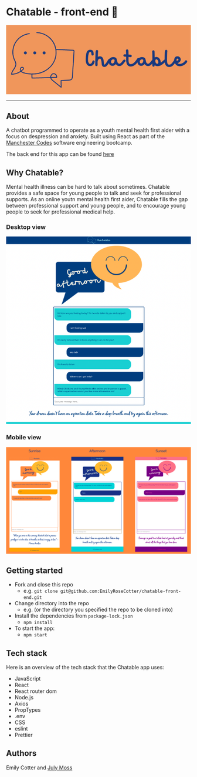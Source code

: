 # Chatable - front-end :speech_balloon:

<p align="center">
  <img src="https://raw.githubusercontent.com/EmilyRoseCotter/chatable-front-end/master/src/assets/sunriseLogo.png"
  >
</p>

***

## About

A chatbot programmed to operate as a youth mental health first aider with a focus on despression and anxiety. Built using React as part of the [Manchester Codes](https://www.manchestercodes.com) software engineering bootcamp. 

The back end for this app can be found [here](https://github.com/JMoss89/chatable-backend) 

## Why Chatable?

Mental health illness can be hard to talk about sometimes. Chatable provides a safe space for young people to talk and seek for professional supports. As an online youtn mental health first aider, Chatable fills the gap between professional support and young people, and to encourage young people to seek for professional medical help.

### Desktop view
![desktop-view](./src/assets/desktop.png)

### Mobile view
![mobile-view](./src/assets/chatable-mobile.png)

## Getting started 

- Fork and close this repo
  * e.g. `git clone git@github.com:EmilyRoseCotter/chatable-front-end.git`
- Change directory into the repo
  * e.g.  (or the directory you specified the repo to be cloned into)
- Install the dependencies from `package-lock.json`
  * `npm install`
- To start the app:
  * `npm start`

## Tech stack

Here is an overview of the tech stack that the Chatable app uses:
- JavaScript
- React
- React router dom
- Node.js
- Axios
- PropTypes
- .env
- CSS
- eslint 
- Prettier 

## Authors
Emily Cotter and [July Moss](https://github.com/JMoss89)